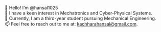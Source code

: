 👋 Hello! I’m @hansal1025  
👀 I have a keen interest in Mechatronics and Cyber-Physical Systems.  
🌱 Currently, I am a third-year student pursuing Mechanical Engineering.  
📫 Feel free to reach out to me at: kachharahansal@gmail.com.

<!---
hansal1025/hansal1025 is a ✨ special ✨ repository because its `README.md` (this file) appears on your GitHub profile.
You can click the Preview link to take a look at your changes.
--->
